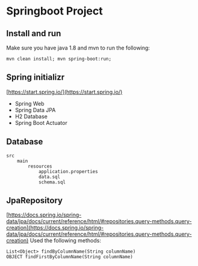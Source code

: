 # Springboot Project

## Install and run
Make sure you have java 1.8 and mvn to run the following:
```
mvn clean install; mvn spring-boot:run;
```

## Spring initializr
[https://start.spring.io/](https://start.spring.io/)
- Spring Web
- Spring Data JPA
- H2 Database
- Spring Boot Actuator

## Database
```
src
    main
        resources
            application.properties
            data.sql
            schema.sql
```

## JpaRepository
[https://docs.spring.io/spring-data/jpa/docs/current/reference/html/#repositories.query-methods.query-creation](https://docs.spring.io/spring-data/jpa/docs/current/reference/html/#repositories.query-methods.query-creation)
Used the following methods:
```
List<Object> findByColumnName(String columnName) 
OBJECT findFirstByColumnName(String columnName) 
```
